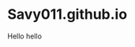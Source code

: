 # Savy011.github.io
<!DOCTYPE html>
<html>

<head>
  <meta charset="UTF-8">
  <meta name="viewport" content="width=device-width, initial-scale=1">
  <title></title>
</head>

<body>
Hello hello
</body>

</html>

